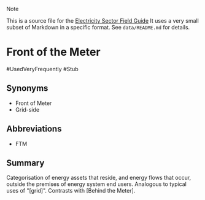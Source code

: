 > [!NOTE] 
> This is a source file for the [Electricity Sector Field Guide](https://grahamlea.github.io/Electricity-Sector-Field-Guide/)
> It uses a very small subset of Markdown in a specific format.
> See `data/README.md` for details.

# Front of the Meter
#UsedVeryFrequently
#Stub

## Synonyms
- Front of Meter
- Grid-side

## Abbreviations
- FTM


## Summary

Categorisation of energy assets that reside, and energy flows that occur, outside the premises of energy system
end users. Analogous to typical uses of "[grid]". Contrasts with [Behind the Meter].

